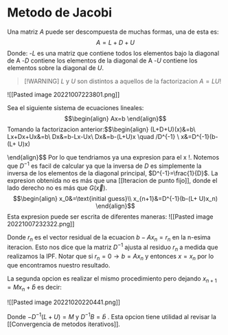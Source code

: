 # Metodo de Jacobi

Una matriz $A$ puede ser descompuesta de muchas formas, una de esta es:
$$A=L+D+U$$
Donde: 
-$L$ es una matriz que contiene todos los elementos bajo la diagonal de A
-$D$ contiene los elementos de la diagonal de A
-$U$ contiene los elementos sobre la diagonal de $U$.

>[!WARNING] $L$ y $U$ son distintos a aquellos de la factorizacion $A= LU$!

![[Pasted image 20221007223801.png]]

Sea el siguiente sistema de ecuaciones lineales:
$$\begin{align}
Ax=b
\end{align}$$
Tomando la factorizacion anterior:$$\begin{align}
(L+D+U)(x)&=b\\
Lx+Dx+Ux&=b\\
Dx&=b-Lx-Ux\\
Dx&=b-(L+U)x \quad /D^{-1} \\
x&=D^{-1}(b-(L+ U)x)

\end{align}$$
Por lo que tendriamos ya una expresion para el x !. 
Notemos que $D^{-1}$ es facil de calcular ya que la inversa de $D$ es simplemente la inversa de los elementos de la diagonal principal, $D^{-1}=\frac{1}{D}$.
La expresion obtenida no es más que una [[Iteracion de punto fijo]], donde el lado derecho no es más que $G(\vec{x})$.
$$\begin{align}
x_0&=\text{initial guess}\\
x_{n+1}&=D^{-1}(b-(L+ U)x_n)
\end{align}$$
Esta expresion puede ser escrita de diferentes maneras:
![[Pasted image 20221007232322.png]]

Donde $r_n$ es el vector residual de la ecuacion $b-Ax_n=r_n$ en la n-esima iteracion. Esto nos dice que la matriz $D^{-1}$ ajusta al residuo $r_n$ a medida que realizamos la IPF. Notar que si $r_n=0\rightarrow b=Ax_n$ y entonces $x=x_n$ por lo que encontramos nuestro resultado.


La segunda opcion es realizar el mismo procedimiento pero dejando $x_{n+1}=Mx_n+\hat{b}$ es decir:

![[Pasted image 20221020220441.png]]

Donde $-D^{-1}(L+U) = M$ y $D^{-1}B=\hat{b}$ .
Esta opcion tiene utilidad al revisar la [[Convergencia de metodos iterativos]].